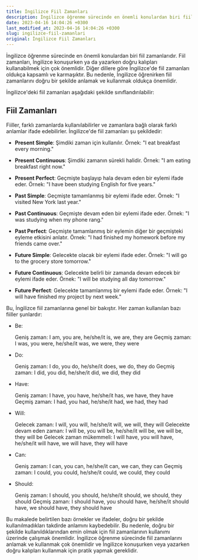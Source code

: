 ```yaml
---
title: İngilizce Fiil Zamanları
description: İngilizce öğrenme sürecinde en önemli konulardan biri fiil zamanlarıdır. Bu makalede İngilizce fiil zamanlarına genel bir bakış sunulacak ve her zamanda kullanılan fiiller sıralanacaktır.
date: 2023-04-16 14:04:26 +0300
last_modified_at: 2023-04-16 14:04:26 +0300
slug: ingilizce-fiil-zamanlari
original: İngilizce Fiil Zamanları
---
```

İngilizce öğrenme sürecinde en önemli konulardan biri fiil zamanlarıdır. Fiil zamanları, İngilizce konuşurken ya da yazarken doğru kalıpları kullanabilmek için çok önemlidir. Diğer dillere göre İngilizce'de fiil zamanları oldukça kapsamlı ve karmaşıktır. Bu nedenle, İngilizce öğrenirken fiil zamanlarını doğru bir şekilde anlamak ve kullanmak oldukça önemlidir.

İngilizce'deki fiil zamanları aşağıdaki şekilde sınıflandırılabilir:

## Fiil Zamanları

Fiiller, farklı zamanlarda kullanılabilirler ve zamanlara bağlı olarak farklı anlamlar ifade edebilirler. İngilizce'de fiil zamanları şu şekildedir:

- **Present Simple**: Şimdiki zaman için kullanılır. Örnek: "I eat breakfast every morning."

- **Present Continuous**: Şimdiki zamanın sürekli halidir. Örnek: "I am eating breakfast right now."

- **Present Perfect**: Geçmişte başlayıp hala devam eden bir eylemi ifade eder. Örnek: "I have been studying English for five years."

- **Past Simple**: Geçmişte tamamlanmış bir eylemi ifade eder. Örnek: "I visited New York last year."

- **Past Continuous**: Geçmişte devam eden bir eylemi ifade eder. Örnek: "I was studying when my phone rang."

- **Past Perfect**: Geçmişte tamamlanmış bir eylemin diğer bir geçmişteki eyleme etkisini anlatır. Örnek: "I had finished my homework before my friends came over."

- **Future Simple**: Gelecekte olacak bir eylemi ifade eder. Örnek: "I will go to the grocery store tomorrow."

- **Future Continuous**: Gelecekte belirli bir zamanda devam edecek bir eylemi ifade eder. Örnek: "I will be studying all day tomorrow."

- **Future Perfect**: Gelecekte tamamlanmış bir eylemi ifade eder. Örnek: "I will have finished my project by next week."


Bu, İngilizce fiil zamanlarına genel bir bakıştır. Her zaman kullanılan bazı fiiller şunlardır:

- Be: 

    Geniş zaman: I am, you are, he/she/it is, we are, they are
    Geçmiş zaman: I was, you were, he/she/it was, we were, they were

- Do: 

    Geniş zaman: I do, you do, he/she/it does, we do, they do
    Geçmiş zaman: I did, you did, he/she/it did, we did, they did

- Have: 

    Geniş zaman: I have, you have, he/she/it has, we have, they have
    Geçmiş zaman: I had, you had, he/she/it had, we had, they had

- Will: 

    Gelecek zaman: I will, you will, he/she/it will, we will, they will
    Gelecekte devam eden zaman: I will be, you will be, he/she/it will be, we will be, they will be
    Gelecek zaman mükemmeli: I will have, you will have, he/she/it will have, we will have, they will have

- Can: 

    Geniş zaman: I can, you can, he/she/it can, we can, they can
    Geçmiş zaman: I could, you could, he/she/it could, we could, they could

- Should: 

    Geniş zaman: I should, you should, he/she/it should, we should, they should
    Geçmiş zaman: I should have, you should have, he/she/it should have, we should have, they should have

Bu makalede belirtilen bazı örnekler ve ifadeler, doğru bir şekilde kullanılmadıkları takdirde anlamını kaybedebilir. Bu nedenle, doğru bir şekilde kullanıldıklarından emin olmak için fiil zamanlarının kullanımı üzerinde çalışmak önemlidir. İngilizce öğrenme sürecinde fiil zamanlarını anlamak ve kullanmak çok önemlidir ve İngilizce konuşurken veya yazarken doğru kalıpları kullanmak için pratik yapmak gereklidir.